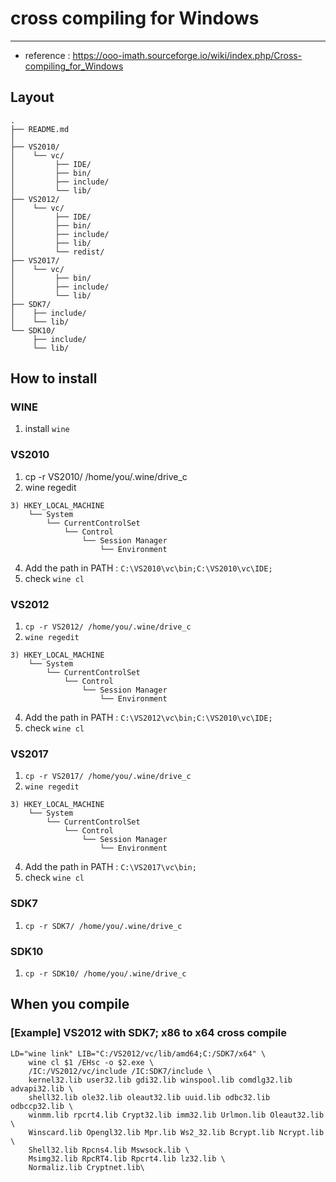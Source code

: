 # cross compiling for Windows
---

- reference : https://ooo-imath.sourceforge.io/wiki/index.php/Cross-compiling_for_Windows

## Layout
```
.
├── README.md
│                                            
├── VS2010/
│    └── vc/
│ 		  ├── IDE/	
│ 		  ├── bin/	
│		  ├── include/
│		  └── lib/
├── VS2012/                               
│    └── vc/
│ 		  ├── IDE/	
│ 		  ├── bin/	
│		  ├── include/
│         ├── lib/
│		  └── redist/
├── VS2017/                                                                                 │    └── vc/
│ 		  ├── bin/	
│		  ├── include/
│         └── lib/
├── SDK7/
│	 ├── include/
│    └── lib/
└── SDK10/
	 ├── include/
     └── lib/

```

## How to install
### WINE
1) install `wine`

### VS2010
1) cp -r VS2010/ /home/you/.wine/drive_c
2) wine regedit

```
3) HKEY_LOCAL_MACHINE
	└── System
		└── CurrentControlSet
			└── Control
				└── Session Manager
					└── Environment
```

4) Add the path in PATH
	: `C:\VS2010\vc\bin;C:\VS2010\vc\IDE;`
5) check `wine cl`

### VS2012
1) `cp -r VS2012/ /home/you/.wine/drive_c`
2) `wine regedit`

```
3) HKEY_LOCAL_MACHINE
	└── System
		└── CurrentControlSet
			└── Control
				└── Session Manager
					└── Environment
```

4) Add the path in PATH
	: `C:\VS2012\vc\bin;C:\VS2010\vc\IDE;`
5) check `wine cl`

### VS2017
1) `cp -r VS2017/ /home/you/.wine/drive_c`
2) `wine regedit`

```
3) HKEY_LOCAL_MACHINE
	└── System
		└── CurrentControlSet
			└── Control
				└── Session Manager
					└── Environment
```

4) Add the path in PATH
	: `C:\VS2017\vc\bin;`
5) check `wine cl`

### SDK7
1) `cp -r SDK7/ /home/you/.wine/drive_c`


### SDK10
1) `cp -r SDK10/ /home/you/.wine/drive_c`


## When you compile
### [Example] VS2012 with SDK7; x86 to x64 cross compile

```shell
LD="wine link" LIB="C:/VS2012/vc/lib/amd64;C:/SDK7/x64" \
	wine cl $1 /EHsc -o $2.exe \
	/IC:/VS2012/vc/include /IC:SDK7/include \
	kernel32.lib user32.lib gdi32.lib winspool.lib comdlg32.lib advapi32.lib \
	shell32.lib ole32.lib oleaut32.lib uuid.lib odbc32.lib odbccp32.lib \
	winmm.lib rpcrt4.lib Crypt32.lib imm32.lib Urlmon.lib Oleaut32.lib \
	Winscard.lib Opengl32.lib Mpr.lib Ws2_32.lib Bcrypt.lib Ncrypt.lib \
	Shell32.lib Rpcns4.lib Mswsock.lib \
	Msimg32.lib RpcRT4.lib Rpcrt4.lib lz32.lib \
	Normaliz.lib Cryptnet.lib\

```
